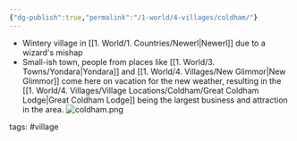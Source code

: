 ```yaml
---
{"dg-publish":true,"permalink":"/1-world/4-villages/coldham/"}
---
```



- Wintery village in [[1. World/1. Countries/Newerl\|Newerl]] due to a wizard's mishap
- Small-ish town, people from places like [[1. World/3. Towns/Yondara\|Yondara]] and [[1. World/4. Villages/New Glimmor\|New Glimmor]] come here on vacation for the new weather, resulting in the [[1. World/4. Villages/Village Locations/Coldham/Great Coldham Lodge\|Great Coldham Lodge]] being the largest business and attraction in the area.
![coldham.png](/img/user/1.%20World/9.%20Assets/coldham.png)

tags: #village